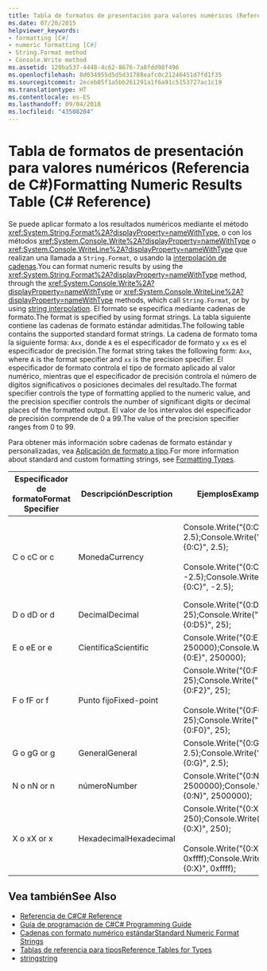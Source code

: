 ```yaml
---
title: Tabla de formatos de presentación para valores numéricos (Referencia de C#)
ms.date: 07/20/2015
helpviewer_keywords:
- formatting [C#]
- numeric formatting [C#]
- String.Format method
- Console.Write method
ms.assetid: 120ba537-4448-4c62-8676-7a8fdd98f496
ms.openlocfilehash: 8d034955d5d5d31788eafc0c21246451d7fd1f35
ms.sourcegitcommit: 2eceb05f1a5bb261291a1f6a91c5153727ac1c19
ms.translationtype: HT
ms.contentlocale: es-ES
ms.lasthandoff: 09/04/2018
ms.locfileid: "43508204"
---
```

# <a name="formatting-numeric-results-table-c-reference"></a><span data-ttu-id="b9346-102">Tabla de formatos de presentación para valores numéricos (Referencia de C#)</span><span class="sxs-lookup"><span data-stu-id="b9346-102">Formatting Numeric Results Table (C# Reference)</span></span>
<span data-ttu-id="b9346-103">Se puede aplicar formato a los resultados numéricos mediante el método <xref:System.String.Format%2A?displayProperty=nameWithType>, o con los métodos <xref:System.Console.Write%2A?displayProperty=nameWithType> o <xref:System.Console.WriteLine%2A?displayProperty=nameWithType> que realizan una llamada a `String.Format`, o usando la [interpolación de cadenas](../tokens/interpolated.md).</span><span class="sxs-lookup"><span data-stu-id="b9346-103">You can format numeric results by using the <xref:System.String.Format%2A?displayProperty=nameWithType> method, through the <xref:System.Console.Write%2A?displayProperty=nameWithType> or <xref:System.Console.WriteLine%2A?displayProperty=nameWithType> methods, which call `String.Format`, or by using [string interpolation](../tokens/interpolated.md).</span></span> <span data-ttu-id="b9346-104">El formato se especifica mediante cadenas de formato.</span><span class="sxs-lookup"><span data-stu-id="b9346-104">The format is specified by using format strings.</span></span> <span data-ttu-id="b9346-105">La tabla siguiente contiene las cadenas de formato estándar admitidas.</span><span class="sxs-lookup"><span data-stu-id="b9346-105">The following table contains the supported standard format strings.</span></span> <span data-ttu-id="b9346-106">La cadena de formato toma la siguiente forma: `Axx`, donde `A` es el especificador de formato y `xx` es el especificador de precisión.</span><span class="sxs-lookup"><span data-stu-id="b9346-106">The format string takes the following form: `Axx`, where `A` is the format specifier and `xx` is the precision specifier.</span></span> <span data-ttu-id="b9346-107">El especificador de formato controla el tipo de formato aplicado al valor numérico, mientras que el especificador de precisión controla el número de dígitos significativos o posiciones decimales del resultado.</span><span class="sxs-lookup"><span data-stu-id="b9346-107">The format specifier controls the type of formatting applied to the numeric value, and the precision specifier controls the number of significant digits or decimal places of the formatted output.</span></span> <span data-ttu-id="b9346-108">El valor de los intervalos del especificador de precisión comprende de 0 a 99.</span><span class="sxs-lookup"><span data-stu-id="b9346-108">The value of the precision specifier ranges from 0 to 99.</span></span>  
  
 <span data-ttu-id="b9346-109">Para obtener más información sobre cadenas de formato estándar y personalizadas, vea [Aplicación de formato a tipo](../../../standard/base-types/formatting-types.md).</span><span class="sxs-lookup"><span data-stu-id="b9346-109">For more information about standard and custom formatting strings, see [Formatting Types](../../../standard/base-types/formatting-types.md).</span></span>
  
|<span data-ttu-id="b9346-110">Especificador de formato</span><span class="sxs-lookup"><span data-stu-id="b9346-110">Format Specifier</span></span>|<span data-ttu-id="b9346-111">Descripción</span><span class="sxs-lookup"><span data-stu-id="b9346-111">Description</span></span>|<span data-ttu-id="b9346-112">Ejemplos</span><span class="sxs-lookup"><span data-stu-id="b9346-112">Examples</span></span>|<span data-ttu-id="b9346-113">Salida</span><span class="sxs-lookup"><span data-stu-id="b9346-113">Output</span></span>|  
|----------------------|-----------------|--------------|------------|  
|<span data-ttu-id="b9346-114">C o c</span><span class="sxs-lookup"><span data-stu-id="b9346-114">C or c</span></span>|<span data-ttu-id="b9346-115">Moneda</span><span class="sxs-lookup"><span data-stu-id="b9346-115">Currency</span></span>|<span data-ttu-id="b9346-116">Console.Write("{0:C}", 2.5);</span><span class="sxs-lookup"><span data-stu-id="b9346-116">Console.Write("{0:C}", 2.5);</span></span><br /><br /> <span data-ttu-id="b9346-117">Console.Write("{0:C}", -2.5);</span><span class="sxs-lookup"><span data-stu-id="b9346-117">Console.Write("{0:C}", -2.5);</span></span>|<span data-ttu-id="b9346-118">$2.50</span><span class="sxs-lookup"><span data-stu-id="b9346-118">$2.50</span></span><br /><br /> <span data-ttu-id="b9346-119">($2.50)</span><span class="sxs-lookup"><span data-stu-id="b9346-119">($2.50)</span></span>|  
|<span data-ttu-id="b9346-120">D o d</span><span class="sxs-lookup"><span data-stu-id="b9346-120">D or d</span></span>|<span data-ttu-id="b9346-121">Decimal</span><span class="sxs-lookup"><span data-stu-id="b9346-121">Decimal</span></span>|<span data-ttu-id="b9346-122">Console.Write("{0:D5}", 25);</span><span class="sxs-lookup"><span data-stu-id="b9346-122">Console.Write("{0:D5}", 25);</span></span>|<span data-ttu-id="b9346-123">00025</span><span class="sxs-lookup"><span data-stu-id="b9346-123">00025</span></span>|  
|<span data-ttu-id="b9346-124">E o e</span><span class="sxs-lookup"><span data-stu-id="b9346-124">E or e</span></span>|<span data-ttu-id="b9346-125">Científica</span><span class="sxs-lookup"><span data-stu-id="b9346-125">Scientific</span></span>|<span data-ttu-id="b9346-126">Console.Write("{0:E}", 250000);</span><span class="sxs-lookup"><span data-stu-id="b9346-126">Console.Write("{0:E}", 250000);</span></span>|<span data-ttu-id="b9346-127">2.500000E+005</span><span class="sxs-lookup"><span data-stu-id="b9346-127">2.500000E+005</span></span>|  
|<span data-ttu-id="b9346-128">F o f</span><span class="sxs-lookup"><span data-stu-id="b9346-128">F or f</span></span>|<span data-ttu-id="b9346-129">Punto fijo</span><span class="sxs-lookup"><span data-stu-id="b9346-129">Fixed-point</span></span>|<span data-ttu-id="b9346-130">Console.Write("{0:F2}", 25);</span><span class="sxs-lookup"><span data-stu-id="b9346-130">Console.Write("{0:F2}", 25);</span></span><br /><br /> <span data-ttu-id="b9346-131">Console.Write("{0:F0}", 25);</span><span class="sxs-lookup"><span data-stu-id="b9346-131">Console.Write("{0:F0}", 25);</span></span>|<span data-ttu-id="b9346-132">25.00</span><span class="sxs-lookup"><span data-stu-id="b9346-132">25.00</span></span><br /><br /> <span data-ttu-id="b9346-133">25</span><span class="sxs-lookup"><span data-stu-id="b9346-133">25</span></span>|  
|<span data-ttu-id="b9346-134">G o g</span><span class="sxs-lookup"><span data-stu-id="b9346-134">G or g</span></span>|<span data-ttu-id="b9346-135">General</span><span class="sxs-lookup"><span data-stu-id="b9346-135">General</span></span>|<span data-ttu-id="b9346-136">Console.Write("{0:G}", 2.5);</span><span class="sxs-lookup"><span data-stu-id="b9346-136">Console.Write("{0:G}", 2.5);</span></span>|<span data-ttu-id="b9346-137">2.5</span><span class="sxs-lookup"><span data-stu-id="b9346-137">2.5</span></span>|  
|<span data-ttu-id="b9346-138">N o n</span><span class="sxs-lookup"><span data-stu-id="b9346-138">N or n</span></span>|<span data-ttu-id="b9346-139">número</span><span class="sxs-lookup"><span data-stu-id="b9346-139">Number</span></span>|<span data-ttu-id="b9346-140">Console.Write("{0:N}", 2500000);</span><span class="sxs-lookup"><span data-stu-id="b9346-140">Console.Write("{0:N}", 2500000);</span></span>|<span data-ttu-id="b9346-141">2,500,000.00</span><span class="sxs-lookup"><span data-stu-id="b9346-141">2,500,000.00</span></span>|  
|<span data-ttu-id="b9346-142">X o x</span><span class="sxs-lookup"><span data-stu-id="b9346-142">X or x</span></span>|<span data-ttu-id="b9346-143">Hexadecimal</span><span class="sxs-lookup"><span data-stu-id="b9346-143">Hexadecimal</span></span>|<span data-ttu-id="b9346-144">Console.Write("{0:X}", 250);</span><span class="sxs-lookup"><span data-stu-id="b9346-144">Console.Write("{0:X}", 250);</span></span><br /><br /> <span data-ttu-id="b9346-145">Console.Write("{0:X}", 0xffff);</span><span class="sxs-lookup"><span data-stu-id="b9346-145">Console.Write("{0:X}", 0xffff);</span></span>|<span data-ttu-id="b9346-146">FA</span><span class="sxs-lookup"><span data-stu-id="b9346-146">FA</span></span><br /><br /> <span data-ttu-id="b9346-147">FFFF</span><span class="sxs-lookup"><span data-stu-id="b9346-147">FFFF</span></span>|  
  
## <a name="see-also"></a><span data-ttu-id="b9346-148">Vea también</span><span class="sxs-lookup"><span data-stu-id="b9346-148">See Also</span></span>

- [<span data-ttu-id="b9346-149">Referencia de C#</span><span class="sxs-lookup"><span data-stu-id="b9346-149">C# Reference</span></span>](../../../csharp/language-reference/index.md)  
- [<span data-ttu-id="b9346-150">Guía de programación de C#</span><span class="sxs-lookup"><span data-stu-id="b9346-150">C# Programming Guide</span></span>](../../../csharp/programming-guide/index.md)  
- [<span data-ttu-id="b9346-151">Cadenas con formato numérico estándar</span><span class="sxs-lookup"><span data-stu-id="b9346-151">Standard Numeric Format Strings</span></span>](../../../standard/base-types/standard-numeric-format-strings.md)  
- [<span data-ttu-id="b9346-152">Tablas de referencia para tipos</span><span class="sxs-lookup"><span data-stu-id="b9346-152">Reference Tables for Types</span></span>](../../../csharp/language-reference/keywords/reference-tables-for-types.md)  
- [<span data-ttu-id="b9346-153">string</span><span class="sxs-lookup"><span data-stu-id="b9346-153">string</span></span>](../../../csharp/language-reference/keywords/string.md)
